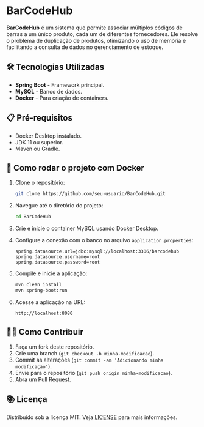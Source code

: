 # BarCodeHub

**BarCodeHub** é um sistema que permite associar múltiplos códigos de barras a um único produto, cada um de diferentes fornecedores. Ele resolve o problema de duplicação de produtos, otimizando o uso de memória e facilitando a consulta de dados no gerenciamento de estoque.

## 🛠 Tecnologias Utilizadas

- **Spring Boot** - Framework principal.
- **MySQL** - Banco de dados.
- **Docker** - Para criação de containers.

## 📋 Pré-requisitos

- Docker Desktop instalado.
- JDK 11 ou superior.
- Maven ou Gradle.

## 🚀 Como rodar o projeto com Docker

1. Clone o repositório:
    ```bash
    git clone https://github.com/seu-usuario/BarCodeHub.git
    ```

2. Navegue até o diretório do projeto:
    ```bash
    cd BarCodeHub
    ```

3. Crie e inicie o container MySQL usando Docker Desktop.

4. Configure a conexão com o banco no arquivo `application.properties`:
    ```properties
    spring.datasource.url=jdbc:mysql://localhost:3306/barcodehub
    spring.datasource.username=root
    spring.datasource.password=root
    ```

5. Compile e inicie a aplicação:
    ```bash
    mvn clean install
    mvn spring-boot:run
    ```

6. Acesse a aplicação na URL:
    ```text
    http://localhost:8080
    ```

## 🧑‍💻 Como Contribuir

1. Faça um fork deste repositório.
2. Crie uma branch (`git checkout -b minha-modificacao`).
3. Commit as alterações (`git commit -am 'Adicionando minha modificação'`).
4. Envie para o repositório (`git push origin minha-modificacao`).
5. Abra um Pull Request.

## 📚 Licença

Distribuído sob a licença MIT. Veja [LICENSE](LICENSE) para mais informações.
